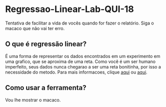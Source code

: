 # Regressao-Linear-Lab-QUI-18
Tentativa de facilitar a vida de vocês quando for fazer o relatório. Siga o macaco que não vai ter erro.

## O que é regressão linear?
É uma forma de representar os dados encontrados em um experimento em uma grafico, que se aproxima de uma reta. Como você é um ser humano imperfeito, seus dados nunca chegarao a ser uma reta bonitinha, por isso a necessidade do metodo. Para mais informacoes, clique [aqui](https://pt.wikipedia.org/wiki/Regress%C3%A3o_linear) ou [aqui](https://en.wikipedia.org/wiki/Linear_regression).

## Como usar a ferramenta?
Vou lhe mostrar o macaco.
